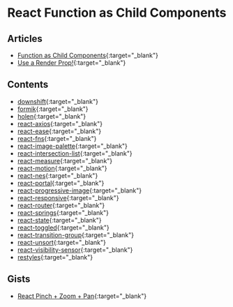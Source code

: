 # React Function as Child Components

## Articles

- [Function as Child Components](https://medium.com/merrickchristensen/function-as-child-components-5f3920a9ace9){:target="_blank"}
- [Use a Render Prop!](https://cdb.reacttraining.com/use-a-render-prop-50de598f11ce){:target="_blank"}

## Contents

- [downshift](https://github.com/paypal/downshift){:target="_blank"}
- [formik](https://github.com/jaredpalmer/formik){:target="_blank"}
- [holen](https://github.com/tkh44/holen){:target="_blank"}
- [react-axios](https://github.com/sheaivey/react-axios){:target="_blank"}
- [react-ease](https://github.com/threepointone/react-ease){:target="_blank"}
- [react-fns](https://github.com/jaredpalmer/react-fns){:target="_blank"}
- [react-image-palette](https://github.com/FormidableLabs/react-image-palette){:target="_blank"}
- [react-intersection-list](https://github.com/researchgate/react-intersection-list){:target="_blank"}
- [react-measure](https://github.com/souporserious/react-measure){:target="_blank"}
- [react-motion](https://github.com/chenglou/react-motion){:target="_blank"}
- [react-nes](https://github.com/tkh44/react-nes){:target="_blank"}
- [react-portal](https://github.com/tajo/react-portal){:target="_blank"}
- [react-progressive-image](https://github.com/FormidableLabs/react-progressive-image){:target="_blank"}
- [react-responsive](https://github.com/contra/react-responsive){:target="_blank"}
- [react-router](https://github.com/ReactTraining/react-router){:target="_blank"}
- [react-springs](https://github.com/threepointone/react-springs){:target="_blank"}
- [react-state](https://github.com/threepointone/react-state){:target="_blank"}
- [react-toggled](https://github.com/kentcdodds/react-toggled){:target="_blank"}
- [react-transition-group](https://github.com/reactjs/react-transition-group){:target="_blank"}
- [react-unsort](https://github.com/jonespen/react-unsort){:target="_blank"}
- [react-visibility-sensor](https://github.com/joshwnj/react-visibility-sensor){:target="_blank"}
- [restyles](https://github.com/tkh44/restyles){:target="_blank"}

## Gists

- [React Pinch + Zoom + Pan](https://gist.github.com/iammerrick/c4bbac856222d65d3a11dad1c42bdcca){:target="_blank"}
